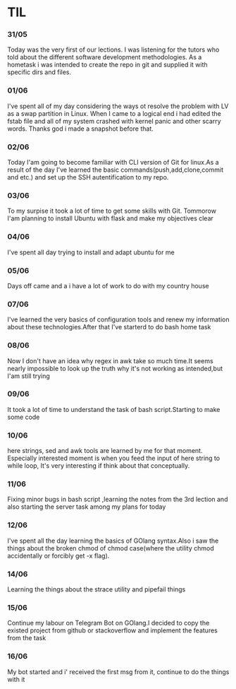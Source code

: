 # TIL 
### 31/05
Today was the very first of our lections. I was listening for the tutors who told about the different software development methodologies. As a hometask i was intended to create the repo in git and supplied it with specific dirs and files.
### 01/06
I've spent all of my day considering the ways ot resolve the problem with LV as a swap partition in Linux. When I came to a logical end  i had edited the fstab file and all of my system crashed with kernel panic and other scarry words. Thanks god i made a snapshot before that.
### 02/06 
Today I'am going to become familiar with CLI version of Git for linux.As a result of the day I've learned the basic commands(push,add,clone,commit and etc.) and set up the SSH autentification to my repo.
### 03/06
To my surpise it took a lot of time to get some skills with Git. Tommorow I'am planning to install Ubuntu with flask and make my objectives clear
### 04/06
I've spent all day trying to install and adapt ubuntu for me
### 05/06
Days off came and a i have a lot of work to do with my country house
### 07/06
I've learned the very basics of configuration tools and renew my information about these technologies.After that I've starterd to do bash home task
### 08/06
Now I don't have an idea why regex in awk take so much time.It seems nearly impossible to look up the truth why it's not working as intended,but I'am still trying
### 09/06
It took a lot of time to understand the task of bash script.Starting to make some code
### 10/06 
here strings, sed and awk tools are learned by me for that moment. Especially interested moment is when you feed the input of here string to while loop, It's very interesting if think about that conceptually.
### 11/06
Fixing minor bugs in bash script ,learning the notes from the 3rd lection and also starting the server task among my plans for today
### 12/06
I've spent all the day learning the basics of GOlang syntax.Also i saw the things about the broken chmod of chmod case(where the utility chmod accidentally or forcibly get -x flag).
### 14/06
Learning the things about the strace utility and pipefail things
### 15/06
Continue my labour on Telegram Bot on GOlang.I decided to copy the existed project from github or stackoverflow and implement the features from the task
### 16/06
My bot started and i' received the first msg from it, continue to do the things with it

